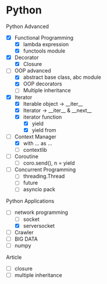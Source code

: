 # Python

Python Advanced

* [x] Functional Programming
  * [x] lambda expression
  * [x] functools module
* [x] Decorator
  * [x] Closure
* [ ] OOP advanced
  * [x] abstract base class, abc module
  * [x] OOP decorators
  * [ ] Multiple inheritance
* [x] Iterator
  * [x] Iterable object -> \_\_iter\_\_
  * [x] Iterator -> \_\_iter\_\_ & \_\_next\_\_
  * [x] iterator function
    * [x] yield
    * [x] yield from
* [ ] Context Manager
  * [x] with ... as ...
  * [ ] contextlib
* [ ] Coroutine
  * [ ] coro.send(), n = yield
* [ ] Concurrent Programming
  * [ ] threading.Thread
  * [ ] future
  * [ ] asyncio pack

Python Applications

* [ ] network programming
  * [ ] socket
  * [x] serversocket
* [ ] Crawler
* [ ] BIG DATA
* [ ] numpy

Article

* [ ] closure
* [ ] multiple inheritance
